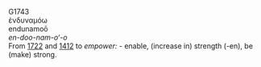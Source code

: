 G1743  
ἐνδυναμόω  
endunamoō  
*en-doo-nam-o‘-o*  
From [1722](g1722) and [1412](g1412) to *empower:* - enable, (increase
in) strength (-en), be (make) strong.  
